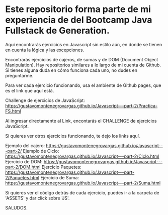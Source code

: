 # Este repositorio forma parte de mi experiencia de del Bootcamp Java Fullstack de Generation. 

Aquí encontrarás ejercicios en Javascript sin estilo aún, en donde se tienen en cuenta la lógica y las excepciones. 

Encontrarás ejercicios de cajeros, de sumas y de DOM (Document Object Manipulation).
Hay repositorios similares a lo largo de mi cuenta de Github. Si tienes alguna duda en cómo funciona cada uno,
no dudes en preguntarme. 

Para ver cada ejercicio funcionando, usa el ambiente de Github pages, que es el link que aquí está. 

Challenge de ejercicios de JavaScript: https://gustavomontenegrovargas.github.io/Javascript---part-2/Practica-FS.html

Al ingresar directamente al Link, encontarás el CHALLENGE de ejercicios JavaScript. 

Si quieres ver otros ejercicios funcionando, te dejo los links aquí. 

Ejemplo del cajero: https://gustavomontenegrovargas.github.io/Javascript---part-2/
Ejemplo de Ciclo: https://gustavomontenegrovargas.github.io/Javascript---part-2/Ciclo.html
Ejercicio de DOM: https://gustavomontenegrovargas.github.io/Javascript---part-2/DOM.html
Ejercicio Paquetes: https://gustavomontenegrovargas.github.io/Javascript---part-2/Paquetes.html
Ejercicio de Suma: https://gustavomontenegrovargas.github.io/Javascript---part-2/Suma.html


Si quieres ver el código detrás de cada ejercicio, puedes ir a la carpeta de  'ASSETS' y dar click sobre 'JS'.

SALUDOS.

